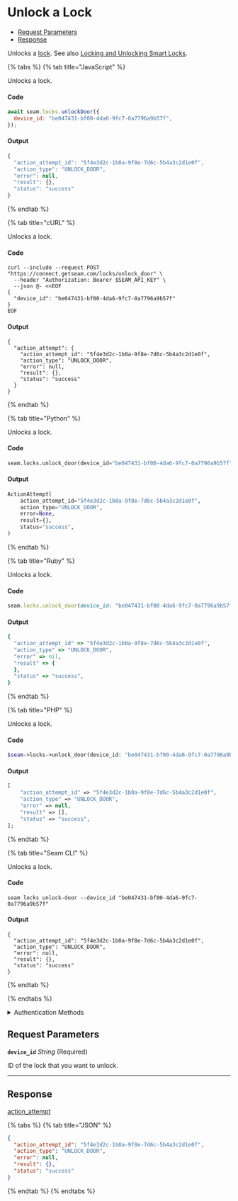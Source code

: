 # Unlock a Lock

- [Request Parameters](#request-parameters)
- [Response](#response)

Unlocks a [lock](https://docs.seam.co/latest/capability-guides/smart-locks). See also [Locking and Unlocking Smart Locks](https://docs.seam.co/latest/capability-guides/smart-locks/lock-and-unlock).


{% tabs %}
{% tab title="JavaScript" %}

Unlocks a lock.

#### Code

```javascript
await seam.locks.unlockDoor({
  device_id: "be047431-bf00-4da6-9fc7-0a7796a9b57f",
});
```

#### Output

```javascript
{
  "action_attempt_id": "5f4e3d2c-1b0a-9f8e-7d6c-5b4a3c2d1e0f",
  "action_type": "UNLOCK_DOOR",
  "error": null,
  "result": {},
  "status": "success"
}
```
{% endtab %}

{% tab title="cURL" %}

Unlocks a lock.

#### Code

```curl
curl --include --request POST "https://connect.getseam.com/locks/unlock_door" \
  --header "Authorization: Bearer $SEAM_API_KEY" \
  --json @- <<EOF
{
  "device_id": "be047431-bf00-4da6-9fc7-0a7796a9b57f"
}
EOF
```

#### Output

```curl
{
  "action_attempt": {
    "action_attempt_id": "5f4e3d2c-1b0a-9f8e-7d6c-5b4a3c2d1e0f",
    "action_type": "UNLOCK_DOOR",
    "error": null,
    "result": {},
    "status": "success"
  }
}
```
{% endtab %}

{% tab title="Python" %}

Unlocks a lock.

#### Code

```python
seam.locks.unlock_door(device_id="be047431-bf00-4da6-9fc7-0a7796a9b57f")
```

#### Output

```python
ActionAttempt(
    action_attempt_id="5f4e3d2c-1b0a-9f8e-7d6c-5b4a3c2d1e0f",
    action_type="UNLOCK_DOOR",
    error=None,
    result={},
    status="success",
)
```
{% endtab %}

{% tab title="Ruby" %}

Unlocks a lock.

#### Code

```ruby
seam.locks.unlock_door(device_id: "be047431-bf00-4da6-9fc7-0a7796a9b57f")
```

#### Output

```ruby
{
  "action_attempt_id" => "5f4e3d2c-1b0a-9f8e-7d6c-5b4a3c2d1e0f",
  "action_type" => "UNLOCK_DOOR",
  "error" => nil,
  "result" => {
  },
  "status" => "success",
}
```
{% endtab %}

{% tab title="PHP" %}

Unlocks a lock.

#### Code

```php
$seam->locks->unlock_door(device_id: "be047431-bf00-4da6-9fc7-0a7796a9b57f");
```

#### Output

```php
[
    "action_attempt_id" => "5f4e3d2c-1b0a-9f8e-7d6c-5b4a3c2d1e0f",
    "action_type" => "UNLOCK_DOOR",
    "error" => null,
    "result" => [],
    "status" => "success",
];
```
{% endtab %}

{% tab title="Seam CLI" %}

Unlocks a lock.

#### Code

```seam_cli
seam locks unlock-door --device_id "be047431-bf00-4da6-9fc7-0a7796a9b57f"
```

#### Output

```seam_cli
{
  "action_attempt_id": "5f4e3d2c-1b0a-9f8e-7d6c-5b4a3c2d1e0f",
  "action_type": "UNLOCK_DOOR",
  "error": null,
  "result": {},
  "status": "success"
}
```
{% endtab %}

{% endtabs %}


<details>

<summary>Authentication Methods</summary>

- API key
- Client session token
- Personal access token
  <br>Must also include the `seam-workspace` header in the request.

To learn more, see [Authentication](https://docs.seam.co/latest/api/authentication).
</details>

## Request Parameters

**`device_id`** *String* (Required)

ID of the lock that you want to unlock.

---


## Response

[action\_attempt](./)


{% tabs %}
{% tab title="JSON" %}



```json
{
  "action_attempt_id": "5f4e3d2c-1b0a-9f8e-7d6c-5b4a3c2d1e0f",
  "action_type": "UNLOCK_DOOR",
  "error": null,
  "result": {},
  "status": "success"
}
```
{% endtab %}
{% endtabs %}

